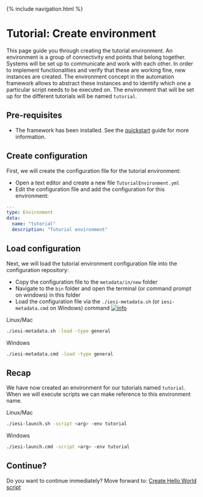 {% include navigation.html %}

# Tutorial: Create environment

This page guide you through creating the tutorial environment. 
An environment is a group of connectivity end points that belong together. 
Systems will be set up to communicate and work with each other. 
In order to implement functionalities and verify that these are working fine, new instances are created. 
The environment concept in the automation framework allows to abstract these instances and to identify which one a particular script needs to be executed on.
The environment that will be set up for the different tutorials will be named `tutorial`.

## Pre-requisites

* The framework has been installed. See the [quickstart](/{{site.repository}}/pages/quickstart.html) guide for more information.

## Create configuration

First, we will create the configuration file for the tutorial environment:
* Open a text editor and create a new file `TutorialEnvironment.yml`
* Edit the configuration file and add the configuration for this environment:

```yaml
---
type: Environment
data:
  name: "tutorial"
  description: "Tutorial environment"
```

## Load configuration

Next, we will load the tutorial environment configuration file into the configuration repository:
* Copy the configuration file to the `metadata/in/new` folder
* Navigate to the `bin` folder and open the terminal (or command prompt on windows) in this folder
* Load the configuration file via the `./iesi-metadata.sh` (or `iesi-metadata.cmd` on Windows) command [![info](/{{site.repository}}/images/icons/question-dot.png)](/{{site.repository}}/pages/operate/operate.html)

Linux/Mac
```bash
./iesi-metadata.sh -load -type general
```
Windows
```bash
./iesi-metadata.cmd -load -type general
```

## Recap

We have now created an environment for our tutorials named `tutorial`. 
When we will execute scripts we can make reference to this environment name.

Linux/Mac
```bash
./iesi-launch.sh -script <arg> -env tutorial
```
Windows
```bash
./iesi-launch.cmd -script <arg> -env tutorial
```

## Continue?

Do you want to continue immediately? Move forward to: [Create Hello World script](/{{site.repository}}/pages/tutorial/helloworldscript.html)
